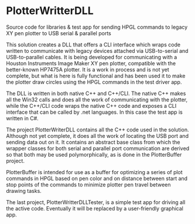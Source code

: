 # PlotterWritterDLL
Source code for libraries &amp; test app for sending HPGL commands to legacy XY pen plotter to USB serial &amp; parallel ports

This solution creates a DLL that offers a CLI interface which wraps code written to communicate with legacy devices attached via USB-to-serial and USB-to-parallel cables.  It is being developed for communicating with a Houston Instruments Image Maker XY pen plotter, compatible with the better-known HP7475A plotter.  It is a work in process and is not yet complete, but what is here is fully functional and has been used it to make the plotter draw circles using the HPGL commands in the test driver app.

The DLL is written in both native C++ and C++/CLI.  The native C++ makes all the Win32 calls and does all the work of communicating with the plotter, while the C++/CLI code wraps the native C++ code and exposes a CLI interface that can be called by .net languages.  In this case the test app is written in C#.

The project PlotterWriterDLL contains all the C++ code used in the solution.  Although not yet complete, it does all the work of locating the USB port and sending data out on it.  It contains an abstract base class from which the wrapper classes for both serial and parallel port communication are derived so that both may be used polymorphically, as is done in the PlotterBuffer project.

PlotterBuffer is intended for use as a buffer for optimizing a series of plot commands in HPGL based on pen color and on distance between start and stop points of the commands to minimize plotter pen travel between drawing tasks.

The last project, PlotterWritterDLLTester, is a simple test app for driving all the active code.  Eventually it will be replaced by a user-friendly graphical app.
